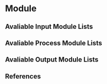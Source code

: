 # Module
## Avaliable Input Module Lists
## Avaliable Process Module Lists
## Avaliable Output Module Lists
## References
